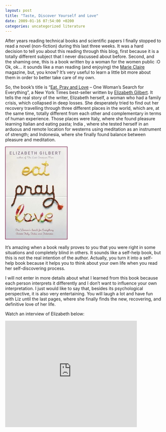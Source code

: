```yaml
---
layout: post
title: "Taste, Discover Yourself and Love"
date: 2009-01-16 07:54:00 +0200
categories: uncategorized literature
---
```


After years reading technical books and scientific papers I finally stopped to read a novel (non-fiction) during this last three weeks. It was a hard decision to tell you about this reading through this blog, first because it is a totally different subject that I never discussed about before. Second, and the shaming one, this is a book written by a woman for the women public :O Ok, ok… it sounds like a man reading (and enjoying) the <a href="http://www.marieclaire.com/">Marie Claire</a> magazine, but, you know? It’s very useful to learn a little bit more about them in order to better take care of my own.

So, the book’s title is “<a href="http://www.elizabethgilbert.com/eatpraylove.htm">Eat, Pray and Love</a> – One Woman’s Search for Everything”, a New York Times best-seller written by <a href="http://www.elizabethgilbert.com/">Elizabeth Gilbert</a>. It tells the real story of the writer, Elizabeth herself, a woman who had a family crisis, which collapsed in deep losses. She desperately tried to find out her recovery travelling through three different places in the world, which are, at the same time, totally different from each other and complementary in terms of human experience. Those places were Italy, where she found pleasure learning Italian and eating pasta; India , where she tested herself in an arduous and remote location for westerns using meditation as an instrument of strength; and Indonesia, where she finally found balance between pleasure and meditation.

<a href="http://69.89.31.239/~hildeber/wp-content/uploads/2009/01/eatpraylove.jpg">![eatpraylove-201x300.jpg](/images/posts/eatpraylove-201x300.jpg)</a>

It’s amazing when a book really proves to you that you were right in some situations and completely blind in others. It sounds like a self-help book, but this is not the real intention of the author. Actually, you turn it into a self-help book because it helps you to think about your own life when you read her self-discovering process.

I will not enter in more details about what I learned from this book because each person interprets it differently and I don’t want to influence your own interpretation. I just would like to say that, besides its psychological perspective, it is also very entertaining. You will laugh a lot and have fun with Liz until the last pages, where she finally finds the new, recovering, and definitive love of her life.

Watch an interview of Elizabeth below:

<object height="344" width="425"><param name="movie" value="http://www.youtube.com/v/m9B9zFo4RFw&amp;hl=pt-br&amp;fs=1"/><param name="allowFullScreen" value="true"/><param name="allowscriptaccess" value="always"/><embed allowfullscreen="true" allowscriptaccess="always" height="344" src="http://www.youtube.com/v/m9B9zFo4RFw&amp;hl=pt-br&amp;fs=1" type="application/x-shockwave-flash" width="425"/></object>
